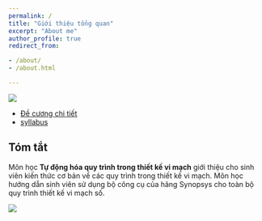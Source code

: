 ```yaml
---
permalink: /
title: "Giới thiệu tổng quan"
excerpt: "About me"
author_profile: true
redirect_from:

- /about/
- /about.html

---
```


![](images/lectures/ic-design-phases.png)

* [Đề cương chi tiết](https://link.uit.edu.vn/ic101-de-cuong-chi-tiet)
* [syllabus](./syllabus)

## Tóm tắt

Môn học **Tự động hóa quy trình trong thiết kế vi mạch** giới thiệu cho sinh viên kiến thức cơ bản về các quy trình trong thiết kế vi mạch. Môn học hướng dẫn sinh viên sử dụng bộ công cụ của hãng Synopsys cho toàn bộ quy trình thiết kế vi mạch số.


![](images/lectures/figure-ic-design-detail-tools.svg)
